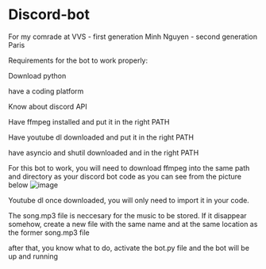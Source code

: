 
# Discord-bot
For my comrade at VVS - first generation Minh Nguyen - second generation Paris

Requirements for the bot to work properly:

Download python 

have a coding platform

Know about discord API

Have ffmpeg installed and put it in the right PATH

Have youtube dl downloaded and put it in the right PATH

have asyncio and shutil downloaded and in the right PATH

For this bot to work, you will need to download ffmpeg into the same path and directory as your discord bot code as you can see from the picture below
![image](https://user-images.githubusercontent.com/51957741/120094240-10a85880-c0d4-11eb-8f1a-367f6a767a9c.png)

Youtube dl once downloaded, you will only need to import it in your code. 

The song.mp3 file is neccesary for the music to be stored. If it disappear somehow, create a new file with the same name and at the same location as the former song.mp3 file

after that, you know what to do, activate the bot.py file and the bot will be up and running

